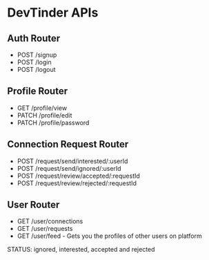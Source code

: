 # DevTinder APIs

## Auth Router

- POST /signup
- POST /login
- POST /logout

## Profile Router

- GET /profile/view
- PATCH /profile/edit
- PATCH /profile/password

## Connection Request Router

- POST /request/send/interested/:userId
- POST /request/send/ignored/:userId
- POST /request/review/accepted/:requestId
- POST /request/review/rejected/:requestId

## User Router

- GET /user/connections
- GET /user/requests
- GET /user/feed - Gets you the profiles of other users on platform

STATUS: ignored, interested, accepted and rejected
